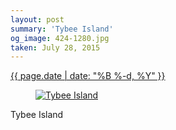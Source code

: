 ```yaml
---
layout: post
summary: 'Tybee Island'
og_image: 424-1280.jpg
taken: July 28, 2015
---
```


<div class="post">
 <time>
  <a href="/424">
   {{ page.date | date: "%B %-d, %Y" }}
  </a>
 </time>
 <a href="/424">
  <figure data-taken="7/28/2015">
   <img alt="Tybee Island" sizes="(min-width: 700px) 50vw, calc(100vw - 2rem)" src="{{ site.assets_url }}/424-640.jpg" srcset="{{ site.assets_url }}/424-1280.jpg 1280w, {{ site.assets_url }}/424-960.jpg 960w, {{ site.assets_url }}/424-640.jpg 640w, {{ site.assets_url }}/424-320.jpg 320w"/>
  </figure>
 </a>
 <span>
  Tybee Island
 </span>
</div>
